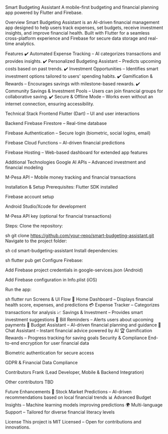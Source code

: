 Smart Budgeting Assistant
A mobile-first budgeting and financial planning app powered by Flutter and Firebase.

Overview
Smart Budgeting Assistant is an AI-driven financial management app designed to help users track expenses, set budgets, receive investment insights, and improve financial health. Built with Flutter for a seamless cross-platform experience and Firebase for secure data storage and real-time analytics.

Features
✔️ Automated Expense Tracking – AI categorizes transactions and provides insights. ✔️ Personalized Budgeting Assistant – Predicts upcoming costs based on past trends. ✔️ Investment Opportunities – Identifies smart investment options tailored to users' spending habits. ✔️ Gamification & Rewards – Encourages savings with milestone-based rewards. ✔️ Community Savings & Investment Pools – Users can join financial groups for collaborative saving. ✔️ Secure & Offline Mode – Works even without an internet connection, ensuring accessibility.

Technical Stack
Frontend
Flutter (Dart) – UI and user interactions

Backend
Firebase Firestore – Real-time database

Firebase Authentication – Secure login (biometric, social logins, email)

Firebase Cloud Functions – AI-driven financial predictions

Firebase Hosting – Web-based dashboard for extended app features

Additional Technologies
Google AI APIs – Advanced investment and financial modeling

M-Pesa API – Mobile money tracking and financial transactions

Installation & Setup
Prerequisites:
Flutter SDK installed

Firebase account setup

Android Studio/Xcode for development

M-Pesa API key (optional for financial transactions)

Steps:
Clone the repository:

sh
git clone https://github.com/your-repo/smart-budgeting-assistant.git
Navigate to the project folder:

sh
cd smart-budgeting-assistant
Install dependencies:

sh
flutter pub get
Configure Firebase:

Add Firebase project credentials in google-services.json (Android)

Add Firebase configuration in Info.plist (iOS)

Run the app:

sh
flutter run
Screens & UI Flow
🏡 Home Dashboard – Displays financial health score, expenses, and predictions
💳 Expense Tracker – Categorizes transactions for analysis
📈 Savings & Investment – Provides smart investment suggestions
🔔 Bill Reminders – Alerts users about upcoming payments
🎯 Budget Assistant – AI-driven financial planning and guidance
💬 Chat Assistant – Instant financial advice powered by AI
🏆 Gamification Rewards – Progress tracking for saving goals
Security & Compliance
End-to-end encryption for user financial data

Biometric authentication for secure access

GDPR & Financial Data Compliance

Contributors
Frank (Lead Developer, Mobile & Backend Integration)

Other contributors TBD

Future Enhancements
🚀 Stock Market Predictions – AI-driven recommendations based on local financial trends 📊 Advanced Budget Insights – Machine learning models improving predictions 🌍 Multi-language Support – Tailored for diverse financial literacy levels

License
This project is MIT Licensed – Open for contributions and innovations.
